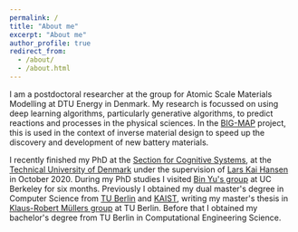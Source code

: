 ```yaml
---
permalink: /
title: "About me"
excerpt: "About me"
author_profile: true
redirect_from: 
  - /about/
  - /about.html
---
```


I am a postdoctoral researcher at the group for Atomic Scale Materials Modelling at DTU Energy in Denmark. My research is focussed on using  deep learning algorithms, particularly generative algorithms, to predict reactions and processes in the physical sciences. In the [BIG-MAP](https://www.big-map.eu/) project, this is used in the context of inverse material design to speed up the discovery and development of new battery materials.

I recently finished my  PhD  at the [Section for Cognitive Systems](https://www.compute.dtu.dk/english/research/research-sections/cogsys), at the [Technical University of Denmark](https://www.dtu.dk/english) under the supervision of [Lars Kai Hansen](http://cogsys.imm.dtu.dk/staff/lkhansen/lkhansen.html) in October 2020.
During my PhD studies I visited [Bin Yu's group](https://www.stat.berkeley.edu/~yugroup/)  at UC Berkeley for six months. 
Previously I obtained my dual master's degree in Computer Science from [TU Berlin](https://www.tu-berlin.de/menue/home/parameter/en/) and [KAIST](http://www.kaist.edu/html/en/index.html), writing my master's thesis in [Klaus-Robert Müllers group](https://www.ml.tu-berlin.de/menue/machine_learning/) at TU Berlin.
Before that I obtained my bachelor's degree from TU Berlin in Computational Engineering Science. 

